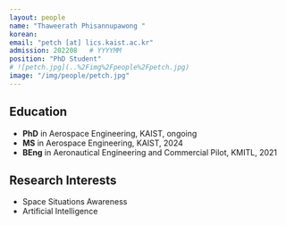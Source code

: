 ```yaml
---
layout: people
name: "Thaweerath Phisannupawong "
korean: 
email: "petch [at] lics.kaist.ac.kr"
admission: 202208   # YYYYMM
position: "PhD Student"
# ![petch.jpg](..%2Fimg%2Fpeople%2Fpetch.jpg)
image: "/img/people/petch.jpg"
---
```


## Education
- **PhD** in Aerospace Engineering, KAIST, ongoing
- **MS** in Aerospace Engineering, KAIST, 2024
- **BEng** in Aeronautical Engineering and Commercial Pilot, KMITL, 2021

## Research Interests

- Space Situations Awareness
- Artificial Intelligence
